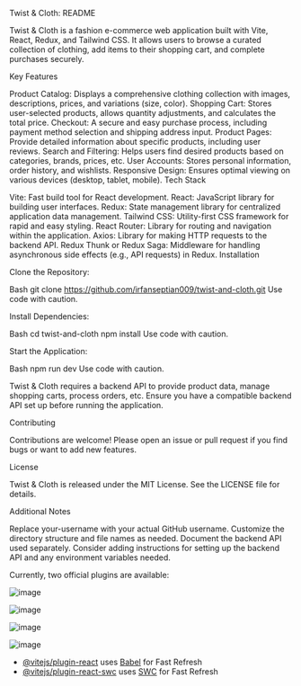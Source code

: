 Twist & Cloth: README

Twist & Cloth is a fashion e-commerce web application built with Vite, React, Redux, and Tailwind CSS. It allows users to browse a curated collection of clothing, add items to their shopping cart, and complete purchases securely.

Key Features

Product Catalog: Displays a comprehensive clothing collection with images, descriptions, prices, and variations (size, color).
Shopping Cart: Stores user-selected products, allows quantity adjustments, and calculates the total price.
Checkout: A secure and easy purchase process, including payment method selection and shipping address input.
Product Pages: Provide detailed information about specific products, including user reviews.
Search and Filtering: Helps users find desired products based on categories, brands, prices, etc.
User Accounts: Stores personal information, order history, and wishlists.
Responsive Design: Ensures optimal viewing on various devices (desktop, tablet, mobile).
Tech Stack

Vite: Fast build tool for React development.
React: JavaScript library for building user interfaces.
Redux: State management library for centralized application data management.
Tailwind CSS: Utility-first CSS framework for rapid and easy styling.
React Router: Library for routing and navigation within the application.
Axios: Library for making HTTP requests to the backend API.
Redux Thunk or Redux Saga: Middleware for handling asynchronous side effects (e.g., API requests) in Redux.
Installation

Clone the Repository:

Bash
git clone https://github.com/irfanseptian009/twist-and-cloth.git
Use code with caution.

Install Dependencies:

Bash
cd twist-and-cloth
npm install
Use code with caution.

Start the Application:

Bash
npm run dev
Use code with caution.


Twist & Cloth requires a backend API to provide product data, manage shopping carts, process orders, etc. Ensure you have a compatible backend API set up before running the application.

Contributing

Contributions are welcome! Please open an issue or pull request if you find bugs or want to add new features.

License

Twist & Cloth is released under the MIT License. See the LICENSE file for details.

Additional Notes

Replace your-username with your actual GitHub username.
Customize the directory structure and file names as needed.
Document the backend API used separately.
Consider adding instructions for setting up the backend API and any environment variables needed.

Currently, two official plugins are available:


![image](https://github.com/user-attachments/assets/a066a9eb-5495-4d18-8d8b-07323a83caa2)

![image](https://github.com/user-attachments/assets/35f30cbd-d1a7-474f-9e19-808928c51ef3)

![image](https://github.com/user-attachments/assets/e5927ae1-ec8e-481e-a2b9-7848ec39abac)

![image](https://github.com/user-attachments/assets/2fae8794-0896-475a-9801-799dd272a34f)






- [@vitejs/plugin-react](https://github.com/vitejs/vite-plugin-react/blob/main/packages/plugin-react/README.md) uses [Babel](https://babeljs.io/) for Fast Refresh
- [@vitejs/plugin-react-swc](https://github.com/vitejs/vite-plugin-react-swc) uses [SWC](https://swc.rs/) for Fast Refresh
